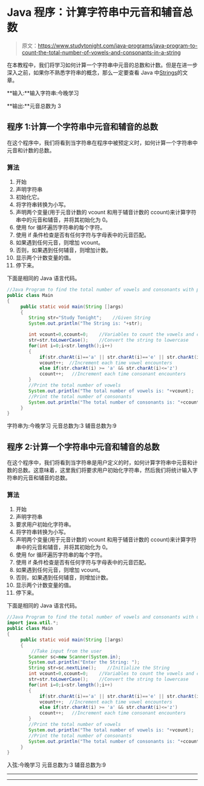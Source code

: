# Java 程序：计算字符串中元音和辅音总数

> 原文：<https://www.studytonight.com/java-programs/java-program-to-count-the-total-number-of-vowels-and-consonants-in-a-string>

在本教程中，我们将学习如何计算一个字符串中元音的总数和计数。但是在进一步深入之前，如果你不熟悉字符串的概念，那么一定要查看 Java 中[Strings](https://www.studytonight.com/java/string-handling-in-java.php)的文章。

**输入:**输入字符串:今晚学习

**输出:**元音总数为 3

## 程序 1:计算一个字符串中元音和辅音的总数

在这个程序中，我们将看到当字符串在程序中被预定义时，如何计算一个字符串中元音和计数的总数。

### 算法

1.  开始
2.  声明字符串
3.  初始化它。
4.  将字符串转换为小写。
5.  声明两个变量(用于元音计数的 vcount 和用于辅音计数的 ccount)来计算字符串中的元音和辅音，并将其初始化为 0。
6.  使用 for 循环遍历字符串的每个字符。
7.  使用 if 条件检查是否有任何字符与字母表中的元音匹配。
8.  如果遇到任何元音，则增加 vcount。
9.  否则，如果遇到任何辅音，则增加计数。
10.  显示两个计数变量的值。
11.  停下来。

下面是相同的 Java 语言代码。

```java
//Java Program to find the total number of vowels and consonants with pre-defined values
public class Main
{
     public static void main(String []args)
     {
        String str="Study Tonight";    //Given String
        System.out.println("The String is: "+str);

        int vcount=0,ccount=0;    //Variables to count the vowels and consonants
        str=str.toLowerCase();    //Convert the string to lowercase        
        for(int i=0;i<str.length();i++)
        {
            if(str.charAt(i)=='a' || str.charAt(i)=='e' || str.charAt(i)=='i' || str.charAt(i)=='o' || str.charAt(i)=='u')
            vcount++;  //Increment each time vowel encounters
            else if(str.charAt(i) >= 'a' && str.charAt(i)<='z')
            ccount++;   //Increment each time consonant encounters
        }        
        //Print the total number of vowels
        System.out.println("The total number of vowels is: "+vcount);
        //Print the total number of consonants
        System.out.println("The total number of consonants is: "+ccount);        
     }
}
```

字符串为:今晚学习
元音总数为:3
辅音总数为:9

## 程序 2:计算一个字符串中元音和辅音的总数

在这个程序中，我们将看到当字符串是用户定义的时，如何计算字符串中元音和计数的总数。这意味着，这里我们将要求用户初始化字符串，然后我们将统计输入字符串的元音和辅音的总数。

### 算法

1.  开始
2.  声明字符串
3.  要求用户初始化字符串。
4.  将字符串转换为小写。
5.  声明两个变量(用于元音计数的 vcount 和用于辅音计数的 ccount)来计算字符串中的元音和辅音，并将其初始化为 0。
6.  使用 for 循环遍历字符串的每个字符。
7.  使用 if 条件检查是否有任何字符与字母表中的元音匹配。
8.  如果遇到任何元音，则增加 vcount。
9.  否则，如果遇到任何辅音，则增加计数。
10.  显示两个计数变量的值。
11.  停下来。

下面是相同的 Java 语言代码。

```java
//Java Program to find the total number of vowels and consonants with user-defined values
import java.util.*;
public class Main
{
     public static void main(String []args)
     {
         //Take input from the user
        Scanner sc=new Scanner(System.in);
        System.out.println("Enter the String: ");
        String str=sc.nextLine();    //Initialize the String        
        int vcount=0,ccount=0;    //Variables to count the vowels and consonants
        str=str.toLowerCase();    //Convert the string to lowercase        
        for(int i=0;i<str.length();i++)
        {
            if(str.charAt(i)=='a' || str.charAt(i)=='e' || str.charAt(i)=='i' || str.charAt(i)=='o' || str.charAt(i)=='u')
            vcount++;  //Increment each time vowel encounters
            else if(str.charAt(i) >= 'a' && str.charAt(i)<='z')
            ccount++;   //Increment each time consonant encounters
        }        
        //Print the total number of vowels
        System.out.println("The total number of vowels is: "+vcount);
        //Print the total number of consonants
        System.out.println("The total number of consonants is: "+ccount);        
     }
}
```

入弦:今晚学习
元音总数为:3
辅音总数为:9

* * *

* * *